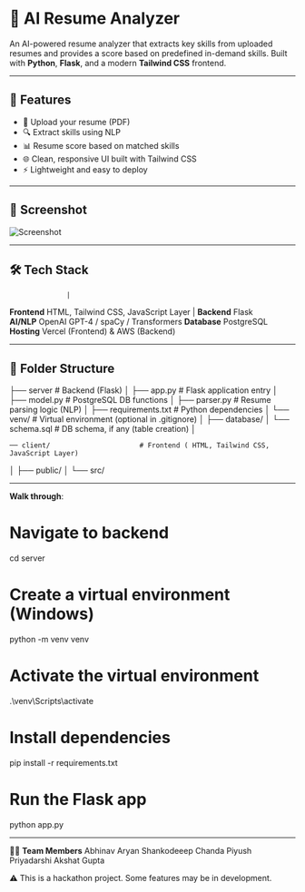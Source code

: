 # 💼 AI Resume Analyzer

An AI-powered resume analyzer that extracts key skills from uploaded resumes and provides a score based on predefined in-demand skills. Built with **Python**, **Flask**, and a modern **Tailwind CSS** frontend.

---

## 🚀 Features

- 📄 Upload your resume (PDF)
- 🔍 Extract skills using NLP
- 📊 Resume score based on matched skills
- 🌐 Clean, responsive UI built with Tailwind CSS
- ⚡ Lightweight and easy to deploy

---

## 📸 Screenshot

![Screenshot](https://user-images.githubusercontent.com/your-image-url.png) 

---

## 🛠️ Tech Stack
                  |

**Frontend**     HTML, Tailwind CSS, JavaScript Layer                          |
**Backend**     Flask                            
**AI/NLP**      OpenAI GPT-4 / spaCy / Transformers 
**Database**    PostgreSQL                       
**Hosting**     Vercel (Frontend) & AWS (Backend) 

---

## 📁 Folder Structure
├── server                       # Backend (Flask)
│   ├── app.py                   # Flask application entry
│   ├── model.py                 # PostgreSQL DB functions
│   ├── parser.py                # Resume parsing logic (NLP)
│   ├── requirements.txt         # Python dependencies
│   └── venv/                    # Virtual environment (optional in .gitignore)
│
├── database/
│   └── schema.sql               # DB schema, if any (table creation)
│
    
    ── client/                      # Frontend ( HTML, Tailwind CSS, JavaScript Layer)
│   ├── public/
│   └── src/

---

**Walk through**:

# Navigate to backend
cd server

# Create a virtual environment (Windows)
python -m venv venv

# Activate the virtual environment
.\venv\Scripts\activate

# Install dependencies
pip install -r requirements.txt

# Run the Flask app
python app.py

---


👨‍💻 **Team Members**
Abhinav Aryan
Shankodeeep Chanda
Piyush Priyadarshi
Akshat Gupta


 ⚠️ This is a hackathon project. Some features may be in development.







